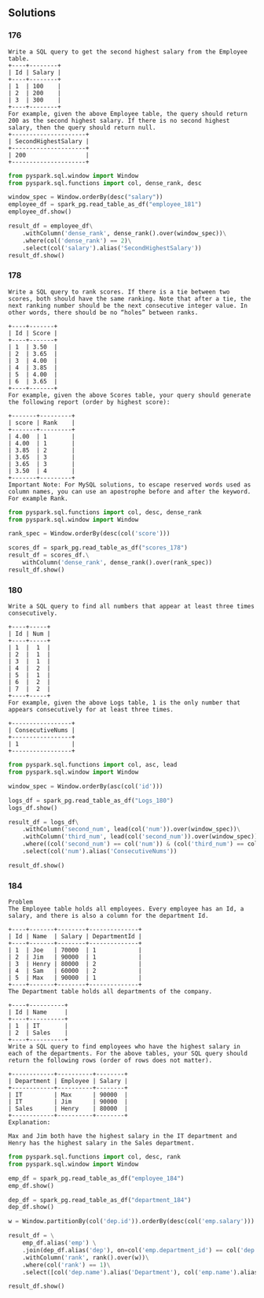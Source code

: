 ## Solutions

### 176
```text
Write a SQL query to get the second highest salary from the Employee table.
+----+--------+
| Id | Salary |
+----+--------+
| 1  | 100    |
| 2  | 200    |
| 3  | 300    |
+----+--------+
For example, given the above Employee table, the query should return 200 as the second highest salary. If there is no second highest salary, then the query should return null.
+---------------------+
| SecondHighestSalary |
+---------------------+
| 200                 |
+---------------------+
```

```python
from pyspark.sql.window import Window
from pyspark.sql.functions import col, dense_rank, desc

window_spec = Window.orderBy(desc("salary"))
employee_df = spark_pg.read_table_as_df("employee_181")
employee_df.show()

result_df = employee_df\
    .withColumn('dense_rank', dense_rank().over(window_spec))\
    .where(col('dense_rank') == 2)\
    .select(col('salary').alias('SecondHighestSalary'))
result_df.show()
```

### 178

```text
Write a SQL query to rank scores. If there is a tie between two scores, both should have the same ranking. Note that after a tie, the next ranking number should be the next consecutive integer value. In other words, there should be no “holes” between ranks.

+----+-------+
| Id | Score |
+----+-------+
| 1  | 3.50  |
| 2  | 3.65  |
| 3  | 4.00  |
| 4  | 3.85  |
| 5  | 4.00  |
| 6  | 3.65  |
+----+-------+
For example, given the above Scores table, your query should generate the following report (order by highest score):

+-------+---------+
| score | Rank    |
+-------+---------+
| 4.00  | 1       |
| 4.00  | 1       |
| 3.85  | 2       |
| 3.65  | 3       |
| 3.65  | 3       |
| 3.50  | 4       |
+-------+---------+
Important Note: For MySQL solutions, to escape reserved words used as column names, you can use an apostrophe before and after the keyword. For example Rank.
```
```python
from pyspark.sql.functions import col, desc, dense_rank
from pyspark.sql.window import Window

rank_spec = Window.orderBy(desc(col('score')))

scores_df = spark_pg.read_table_as_df("scores_178")
result_df = scores_df.\
    withColumn('dense_rank', dense_rank().over(rank_spec))
result_df.show()
```

### 180
```text
Write a SQL query to find all numbers that appear at least three times consecutively.

+----+-----+
| Id | Num |
+----+-----+
| 1  |  1  |
| 2  |  1  |
| 3  |  1  |
| 4  |  2  |
| 5  |  1  |
| 6  |  2  |
| 7  |  2  |
+----+-----+
For example, given the above Logs table, 1 is the only number that appears consecutively for at least three times.

+-----------------+
| ConsecutiveNums |
+-----------------+
| 1               |
+-----------------+
```

```python
from pyspark.sql.functions import col, asc, lead
from pyspark.sql.window import Window

window_spec = Window.orderBy(asc(col('id')))

logs_df = spark_pg.read_table_as_df("Logs_180")
logs_df.show()

result_df = logs_df\
    .withColumn('second_num', lead(col('num')).over(window_spec))\
    .withColumn('third_num', lead(col('second_num')).over(window_spec))\
    .where((col('second_num') == col('num')) & (col('third_num') == col('second_num')))\
    .select(col('num').alias('ConsecutiveNums'))

result_df.show()
```

### 184

```text
Problem
The Employee table holds all employees. Every employee has an Id, a salary, and there is also a column for the department Id.

+----+-------+--------+--------------+
| Id | Name  | Salary | DepartmentId |
+----+-------+--------+--------------+
| 1  | Joe   | 70000  | 1            |
| 2  | Jim   | 90000  | 1            |
| 3  | Henry | 80000  | 2            |
| 4  | Sam   | 60000  | 2            |
| 5  | Max   | 90000  | 1            |
+----+-------+--------+--------------+
The Department table holds all departments of the company.

+----+----------+
| Id | Name     |
+----+----------+
| 1  | IT       |
| 2  | Sales    |
+----+----------+
Write a SQL query to find employees who have the highest salary in each of the departments. For the above tables, your SQL query should return the following rows (order of rows does not matter).

+------------+----------+--------+
| Department | Employee | Salary |
+------------+----------+--------+
| IT         | Max      | 90000  |
| IT         | Jim      | 90000  |
| Sales      | Henry    | 80000  |
+------------+----------+--------+
Explanation:

Max and Jim both have the highest salary in the IT department and Henry has the highest salary in the Sales department.
```

```python
from pyspark.sql.functions import col, desc, rank
from pyspark.sql.window import Window

emp_df = spark_pg.read_table_as_df("employee_184")
emp_df.show()

dep_df = spark_pg.read_table_as_df("department_184")
dep_df.show()

w = Window.partitionBy(col('dep.id')).orderBy(desc(col('emp.salary')))

result_df = \
    emp_df.alias('emp') \
    .join(dep_df.alias('dep'), on=col('emp.department_id') == col('dep.id'), how='inner')\
    .withColumn('rank', rank().over(w))\
    .where(col('rank') == 1)\
    .select([col('dep.name').alias('Department'), col('emp.name').alias('Employee'), 'salary'])

result_df.show()
```



### 

```text

```

```python

```


### 

```text

```

```python

```


### 

```text

```

```python

```


### 

```text

```

```python

```


### 

```text

```

```python

```


### 

```text

```

```python

```


### 

```text

```

```python

```


### 

```text

```

```python

```


### 

```text

```

```python

```


### 

```text

```

```python

```


### 

```text

```

```python

```


### 

```text

```

```python

```


### 

```text

```

```python

```


### 

```text

```

```python

```


### 

```text

```

```python

```


### 

```text

```

```python

```


### 

```text

```

```python

```


### 

```text

```

```python

```


### 

```text

```

```python

```


### 

```text

```

```python

```


### 

```text

```

```python

```


### 

```text

```

```python

```


### 

```text

```

```python

```


### 

```text

```

```python

```


### 

```text

```

```python

```


### 

```text

```

```python

```


### 

```text

```

```python

```


### 

```text

```

```python

```


### 

```text

```

```python

```


### 

```text

```

```python

```


### 

```text

```

```python

```


### 

```text

```

```python

```


### 

```text

```

```python

```


### 

```text

```

```python

```


### 

```text

```

```python

```


### 

```text

```

```python

```


### 

```text

```

```python

```


### 

```text

```

```python

```


### 

```text

```

```python

```


### 

```text

```

```python

```


### 

```text

```

```python

```


### 

```text

```

```python

```


### 

```text

```

```python

```


### 

```text

```

```python

```


### 

```text

```

```python

```


### 

```text

```

```python

```


### 

```text

```

```python

```


### 

```text

```

```python

```


### 

```text

```

```python

```


### 

```text

```

```python

```


### 

```text

```

```python

```


### 

```text

```

```python

```


### 

```text

```

```python

```


### 

```text

```

```python

```


### 

```text

```

```python

```


### 

```text

```

```python

```


### 

```text

```

```python

```


### 

```text

```

```python

```


### 

```text

```

```python

```


### 

```text

```

```python

```


### 

```text

```

```python

```


### 

```text

```

```python

```


### 

```text

```

```python

```


### 

```text

```

```python

```


### 

```text

```

```python

```


### 

```text

```

```python

```


### 

```text

```

```python

```


### 

```text

```

```python

```


### 

```text

```

```python

```


### 

```text

```

```python

```


### 

```text

```

```python

```


### 

```text

```

```python

```

### 

```text

```

```python

```

### 

```text

```

```python

```

### 

```text

```

```python

```

### 

```text

```

```python

```


### 

```text

```

```python

```


### 

```text

```

```python

```


### 

```text

```

```python

```

### 

```text

```

```python

```

### 

```text

```

```python

```

### 

```text

```

```python

```








